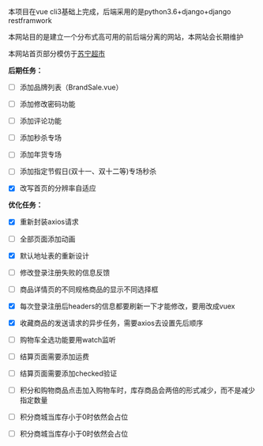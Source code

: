 本项目在vue cli3基础上完成，后端采用的是python3.6+django+django restframwork

本网站目的是建立一个分布式高可用的前后端分离的网站，本网站会长期维护

本网站首页部分模仿于[苏宁超市](https://chaoshi.suning.com/?utm_source=baidu&utm_medium=cpc_chaoshix&utm_campaign=%E5%93%81%E7%89%8C%E8%AF%8D-%E8%B6%85%E5%B8%82&utm_content=88biaoti&utm_term=u27241169.c0.g0.k122828583134.a29715448827.pb&bd_vid=9626075559004225824)

**后期任务：**

- [ ] 添加品牌列表（BrandSale.vue）
- [ ] 添加修改密码功能
- [ ] 添加评论功能
- [ ] 添加秒杀专场
- [ ] 添加年货专场
- [ ] 添加指定节假日(双十一、双十二等)专场秒杀
- [x] 改写首页的分辨率自适应



**优化任务：**

- [x] 重新封装axios请求
- [ ] 全部页面添加动画
- [x] 默认地址表的重新设计
- [ ] 修改登录注册失败的信息反馈
- [ ] 商品详情页的不同规格商品的显示不同选择框
- [x] 每次登录注册后headers的信息都要刷新一下才能修改，要用改成vuex
- [x] 收藏商品的发送请求的异步任务，需要axios去设置先后顺序
- [ ] 购物车全选功能要用watch监听
- [ ] 结算页面需要添加运费
- [ ] 结算页面需要添加checked验证
- [ ] 积分和购物商品点击加入购物车时，库存商品会两倍的形式减少，而不是减少指定数量
- [ ] 积分商城当库存小于0时依然会占位
- [ ] 积分商城当库存小于0时依然会占位




